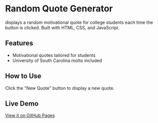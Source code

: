 # Random Quote Generator
 displays a random motivational quote for college students each time the button is clicked. Built with HTML, CSS, and JavaScript.

## Features
- Motivational quotes tailored for students
- University of South Carolina motto included

## How to Use
Click the "New Quote" button to display a new quote.

## Live Demo
[View it on GitHub Pages](https://yourusername.github.io/jsproject-quote-generator/)
